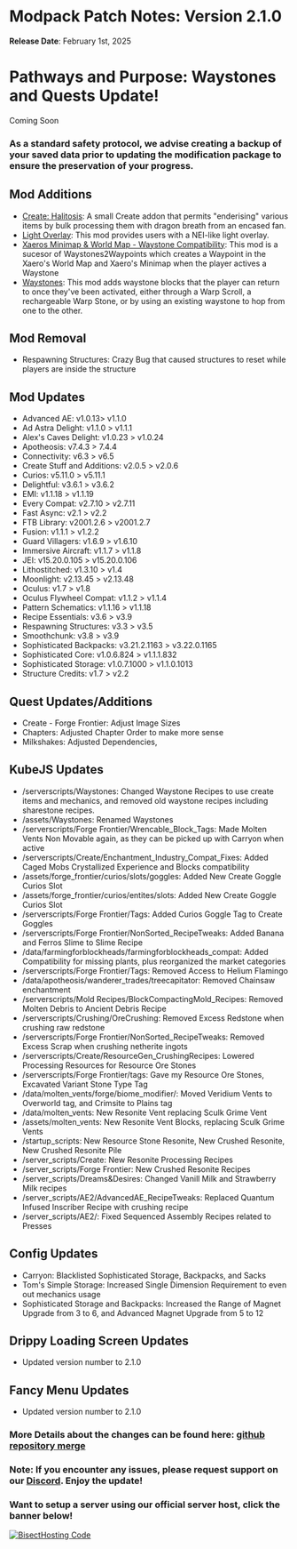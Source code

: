 # Modpack Patch Notes: Version 2.1.0
**Release Date**: February 1st, 2025

# Pathways and Purpose: Waystones and Quests Update!

Coming Soon

### As a standard safety protocol, we advise creating a backup of your saved data prior to updating the modification package to ensure the preservation of your progress.

## Mod Additions
- [Create: Halitosis](https://www.curseforge.com/minecraft/mc-mods/create-halitosis-create-halitosis): A small Create addon that permits "enderising" various items by bulk processing them with dragon breath from an encased fan.
- [Light Overlay](https://www.curseforge.com/minecraft/mc-mods/light-overlay): This mod provides users with a NEI-like light overlay.
- [Xaeros Minimap & World Map - Waystone Compatibility](https://www.curseforge.com/minecraft/mc-mods/xaeros-minimap-world-map-waystones-compability): This mod is a sucesor of Waystones2Waypoints which creates a Waypoint in the Xaero's World Map and Xaero's Minimap when the player actives a Waystone
- [Waystones](https://www.curseforge.com/minecraft/mc-mods/waystones): This mod adds waystone blocks that the player can return to once they've been activated, either through a Warp Scroll, a rechargeable Warp Stone, or by using an existing waystone to hop from one to the other.
## Mod Removal
- Respawning Structures: Crazy Bug that caused structures to reset while players are inside the structure
## Mod Updates
- Advanced AE: v1.0.13> v1.1.0
- Ad Astra Delight: v1.1.0 > v1.1.1
- Alex's Caves Delight: v1.0.23 > v1.0.24
- Apotheosis: v7.4.3 > 7.4.4
- Connectivity: v6.3 > v6.5
- Create Stuff and Additions: v2.0.5 > v2.0.6
- Curios: v5.11.0 > v5.11.1
- Delightful: v3.6.1 > v3.6.2
- EMI: v1.1.18 > v1.1.19
- Every Compat: v2.7.10 > v2.7.11
- Fast Async: v2.1 > v2.2
- FTB Library: v2001.2.6 > v2001.2.7
- Fusion: v1.1.1 > v1.2.2
- Guard Villagers: v1.6.9 > v1.6.10
- Immersive Aircraft: v1.1.7 > v1.1.8
- JEI: v15.20.0.105 > v15.20.0.106
- Lithostitched: v1.3.10 > v1.4
- Moonlight: v2.13.45 > v2.13.48
- Oculus: v1.7 > v1.8
- Oculus Flywheel Compat: v1.1.2 > v1.1.4
- Pattern Schematics: v1.1.16 > v1.1.18
- Recipe Essentials: v3.6 > v3.9
- Respawning Structures: v3.3 > v3.5
- Smoothchunk: v3.8 > v3.9
- Sophisticated Backpacks: v3.21.2.1163 > v3.22.0.1165
- Sophisticated Core: v1.0.6.824 > v1.1.1.832
- Sophisticated Storage: v1.0.7.1000 > v1.1.0.1013
- Structure Credits: v1.7 > v2.2
## Quest Updates/Additions
- Create - Forge Frontier: Adjust Image Sizes
- Chapters: Adjusted Chapter Order to make more sense
- Milkshakes: Adjusted Dependencies, 
## KubeJS Updates
- /serverscripts/Waystones: Changed Waystone Recipes to use create items and mechanics, and removed old waystone recipes including sharestone recipes.
- /assets/Waystones: Renamed Waystones
- /serverscripts/Forge Frontier/Wrencable_Block_Tags: Made Molten Vents Non Movable again, as they can be picked up with Carryon when active
- /serverscripts/Create/Enchantment_Industry_Compat_Fixes: Added Caged Mobs Crystallized Experience and Blocks compatibility
- /assets/forge_frontier/curios/slots/goggles: Added New Create Goggle Curios Slot
- /assets/forge_frontier/curios/entites/slots: Added New Create Goggle Curios Slot
- /serverscripts/Forge Frontier/Tags: Added Curios Goggle Tag to Create Goggles
- /serverscripts/Forge Frontier/NonSorted_RecipeTweaks: Added Banana and Ferros Slime to Slime Recipe
- /data/farmingforblockheads/farmingforblockheads_compat: Added Compatibility for missing plants, plus reorganized the market categories
- /serverscripts/Forge Frontier/Tags: Removed Access to Helium Flamingo
- /data/apotheosis/wanderer_trades/treecapitator: Removed Chainsaw enchantment
- /serverscripts/Mold Recipes/BlockCompactingMold_Recipes: Removed Molten Debris to Ancient Debris Recipe
- /serverscripts/Crushing/OreCrushing: Removed Excess Redstone when crushing raw redstone
- /serverscripts/Forge Frontier/NonSorted_RecipeTweaks: Removed Excess Scrap when crushing netherite ingots
- /serverscripts/Create/ResourceGen_CrushingRecipes: Lowered Processing Resources for Resource Ore Stones
- /serverscripts/Forge Frontier/tags: Gave my Resource Ore Stones, Excavated Variant Stone Type Tag
- /data/molten_vents/forge/biome_modifier/: Moved Veridium Vents to Overworld tag, and Crimsite to Plains tag
- /data/molten_vents: New Resonite Vent replacing Sculk Grime Vent
- /assets/molten_vents: New Resonite Vent Blocks, replacing Sculk Grime Vents
- /startup_scripts: New Resource Stone Resonite, New Crushed Resonite, New Crushed Resonite Pile
- /server_scripts/Create: New Resonite Processing Recipes
- /server_scripts/Forge Frontier: New Crushed Resonite Recipes
- /server_scripts/Dreams&Desires: Changed Vanill Milk and Strawberry Milk recipes
- /server_scripts/AE2/AdvancedAE_RecipeTweaks: Replaced Quantum Infused Inscriber Recipe with crushing recipe
- /server_scripts/AE2/: Fixed Sequenced Assembly Recipes related to Presses
## Config Updates
- Carryon: Blacklisted Sophisticated Storage, Backpacks, and Sacks
- Tom's Simple Storage: Increased Single Dimension Requirement to even out mechanics usage
- Sophisticated Storage and Backpacks: Increased the Range of Magnet Upgrade from 3 to 6, and Advanced Magnet Upgrade from 5 to 12
## Drippy Loading Screen Updates
- Updated version number to 2.1.0
## Fancy Menu Updates
- Updated version number to 2.1.0

### More Details about the changes can be found here: [github repository merge](https://github.com/M0nkeyPr0grammer/Create-Forge-Frontier/pull/?)

### Note: If you encounter any issues, please request support on our [Discord](https://discord.gg/quenZthXgy). Enjoy the update!

### Want to setup a server using our official server host, click the banner below!
[![BisectHosting Code](https://raw.githubusercontent.com/M0nkeyPr0grammer/Landscapes-Reimagined/main/BH_Landscape_Reimagined.png)](https://bisecthosting.com/M0nkeyPr0grammer?r=curseforge+chanelog)